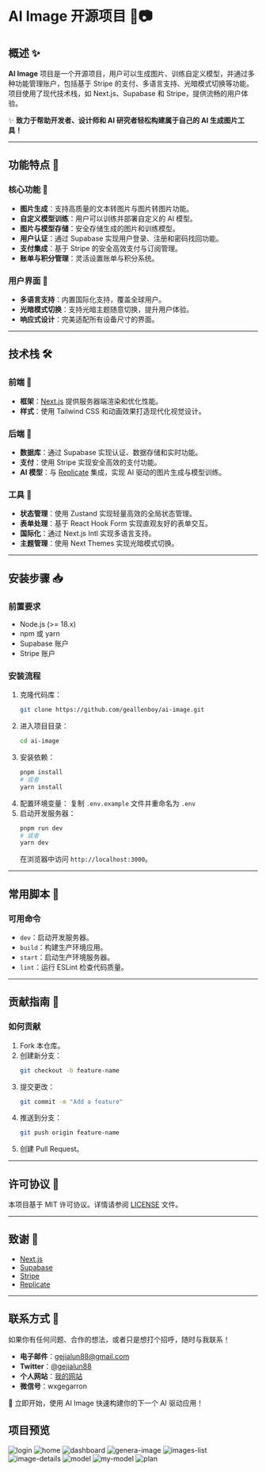 # AI Image 开源项目 🌟📷

## 概述 ✨

**AI Image** 项目是一个开源项目，用户可以生成图片、训练自定义模型，并通过多种功能管理账户，包括基于 Stripe 的支付、多语言支持、光暗模式切换等功能。项目使用了现代技术栈，如 Next.js、Supabase 和 Stripe，提供流畅的用户体验。

✨ **致力于帮助开发者、设计师和 AI 研究者轻松构建属于自己的 AI 生成图片工具！**

---

## 功能特点 🚀

### 核心功能 🌈

- **图片生成**：支持高质量的文本转图片与图片转图片功能。
- **自定义模型训练**：用户可以训练并部署自定义的 AI 模型。
- **图片与模型存储**：安全存储生成的图片和训练模型。
- **用户认证**：通过 Supabase 实现用户登录、注册和密码找回功能。
- **支付集成**：基于 Stripe 的安全高效支付与订阅管理。
- **账单与积分管理**：灵活设置账单与积分系统。

### 用户界面 🌟

- **多语言支持**：内置国际化支持，覆盖全球用户。
- **光暗模式切换**：支持光暗主题随意切换，提升用户体验。
- **响应式设计**：完美适配所有设备尺寸的界面。

---

## 技术栈 🛠️

### 前端 🎨

- **框架**：[Next.js](https://nextjs.org/) 提供服务器端渲染和优化性能。
- **样式**：使用 Tailwind CSS 和动画效果打造现代化视觉设计。

### 后端 💾

- **数据库**：通过 Supabase 实现认证、数据存储和实时功能。
- **支付**：使用 Stripe 实现安全高效的支付功能。
- **AI 模型**：与 [Replicate](https://replicate.com/) 集成，实现 AI 驱动的图片生成与模型训练。

### 工具 🧰

- **状态管理**：使用 Zustand 实现轻量高效的全局状态管理。
- **表单处理**：基于 React Hook Form 实现直观友好的表单交互。
- **国际化**：通过 Next.js Intl 实现多语言支持。
- **主题管理**：使用 Next Themes 实现光暗模式切换。

---

## 安装步骤 📥

### 前置要求

- Node.js (>= 18.x)
- npm 或 yarn
- Supabase 账户
- Stripe 账户

### 安装流程

1. 克隆代码库：
   ```bash
   git clone https://github.com/geallenboy/ai-image.git
   ```
2. 进入项目目录：
   ```bash
   cd ai-image
   ```
3. 安装依赖：
   ```bash
   pnpm install
   # 或者
   yarn install
   ```
4. 配置环境变量：
   复制 `.env.example` 文件并重命名为 `.env`
5. 启动开发服务器：
   ```bash
   pnpm run dev
   # 或者
   yarn dev
   ```
   在浏览器中访问 `http://localhost:3000`。

---

## 常用脚本 📜

### 可用命令

- `dev`：启动开发服务器。
- `build`：构建生产环境应用。
- `start`：启动生产环境服务器。
- `lint`：运行 ESLint 检查代码质量。

---

## 贡献指南 🤝

### 如何贡献

1. Fork 本仓库。
2. 创建新分支：
   ```bash
   git checkout -b feature-name
   ```
3. 提交更改：
   ```bash
   git commit -m "Add a feature"
   ```
4. 推送到分支：
   ```bash
   git push origin feature-name
   ```
5. 创建 Pull Request。

---

## 许可协议 📄

本项目基于 MIT 许可协议。详情请参阅 [LICENSE](LICENSE) 文件。

---

## 致谢 🙏

- [Next.js](https://nextjs.org/)
- [Supabase](https://supabase.com/)
- [Stripe](https://stripe.com/)
- [Replicate](https://replicate.com/)

---

## 联系方式 📧

如果你有任何问题、合作的想法，或者只是想打个招呼，随时与我联系！

- **电子邮件**：[gejialun88@gmail.com](mailto:gejialun88@gmail.com)
- **Twitter**：[@gejialun88](https://x.com/gejialun88)
- **个人网站**：[我的网站](https://gegarron.com)
- **微信号**：wxgegarron

🚀 立即开始，使用 AI Image 快速构建你的下一个 AI 驱动应用！

## 项目预览

![login](./public/images/login.png)
![home](./public/images/home.png)
![dashboard](./public/images/dashboard.png)
![genera-image](./public/images/genera-image.png)
![images-list](./public/images/images-list.png)
![image-details](./public/images/image-details.png)
![model](./public/images/model.png)
![my-model](./public/images/my-model.png)
![plan](./public/images/plan.png)
